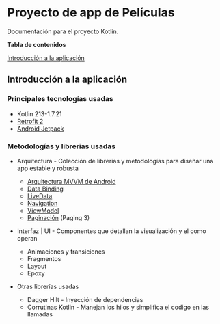 # Proyecto de app de Películas

Documentación para el proyecto Kotlin.

**Tabla de contenidos**

[Introducción a la aplicación](#introducciona-la-aplicacion)

## Introducción a la aplicación

### Principales tecnologías usadas

- Kotlin 213-1.7.21
- [Retrofit 2](https://square.github.io/retrofit/)
- [Android Jetpack](https://developer.android.com/jetpack?hl=es-419)

### Metodologías y librerias usadas
* Arquitectura - Colección de librerias y metodologías para diseñar una app estable y robusta
    * [Arquitectura MVVM de Android](https://developer.android.com/jetpack/guide?hl=es-419)
    * [Data Binding](https://developer.android.com/topic/libraries/data-binding?hl=es-419)
    * [LiveData](https://developer.android.com/topic/libraries/architecture/livedata?hl=es-419)
    * [Navigation](https://developer.android.com/guide/navigation?hl=es-419)
    * [ViewModel](https://developer.android.com/topic/libraries/architecture/viewmodel?hl=es-419)
    * [Paginación](https://developer.android.com/topic/libraries/architecture/paging/v3-overview?hl=es-419) (Paging 3) 


* Interfaz | UI - Componentes que detallan la visualización y el como operan 
  * Animaciones y transiciones
  * Fragmentos
  * Layout
  * Epoxy

  
* Otras librerías usadas 
    * Dagger Hilt - Inyección de dependencias
    * Corrutinas Kotlin - Manejan los hilos y simplifica el codigo en las llamadas
